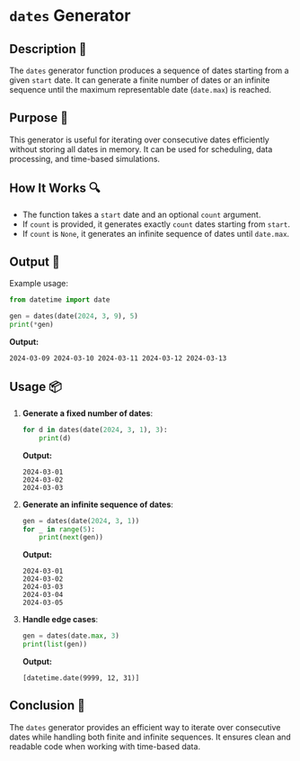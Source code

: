 # `dates` Generator

## Description 📝

The `dates` generator function produces a sequence of dates starting from a given `start` date.
It can generate a finite number of dates or an infinite sequence until the maximum representable date (`date.max`) is reached.

## Purpose 🎯

This generator is useful for iterating over consecutive dates efficiently without storing all dates in memory.
It can be used for scheduling, data processing, and time-based simulations.

## How It Works 🔍

-   The function takes a `start` date and an optional `count` argument.
-   If `count` is provided, it generates exactly `count` dates starting from `start`.
-   If `count` is `None`, it generates an infinite sequence of dates until `date.max`.

## Output 📜

Example usage:

```python
from datetime import date

gen = dates(date(2024, 3, 9), 5)
print(*gen)
```

**Output:**

```
2024-03-09 2024-03-10 2024-03-11 2024-03-12 2024-03-13
```

## Usage 📦

1. **Generate a fixed number of dates**:

    ```python
    for d in dates(date(2024, 3, 1), 3):
        print(d)
    ```

    **Output:**

    ```
    2024-03-01
    2024-03-02
    2024-03-03
    ```

2. **Generate an infinite sequence of dates**:

    ```python
    gen = dates(date(2024, 3, 1))
    for _ in range(5):
        print(next(gen))
    ```

    **Output:**

    ```
    2024-03-01
    2024-03-02
    2024-03-03
    2024-03-04
    2024-03-05
    ```

3. **Handle edge cases**:
    ```python
    gen = dates(date.max, 3)
    print(list(gen))
    ```
    **Output:**
    ```
    [datetime.date(9999, 12, 31)]
    ```

## Conclusion 🚀

The `dates` generator provides an efficient way to iterate over consecutive dates while handling both finite and infinite sequences.
It ensures clean and readable code when working with time-based data.
